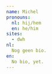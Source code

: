 ```yaml
---
name: Michel
pronouns: 
  nl: hij/hem
  en: he/him
sites:
  - dwh
nl:
  Nog geen bio.
en:
  No bio, yet.
---
```

